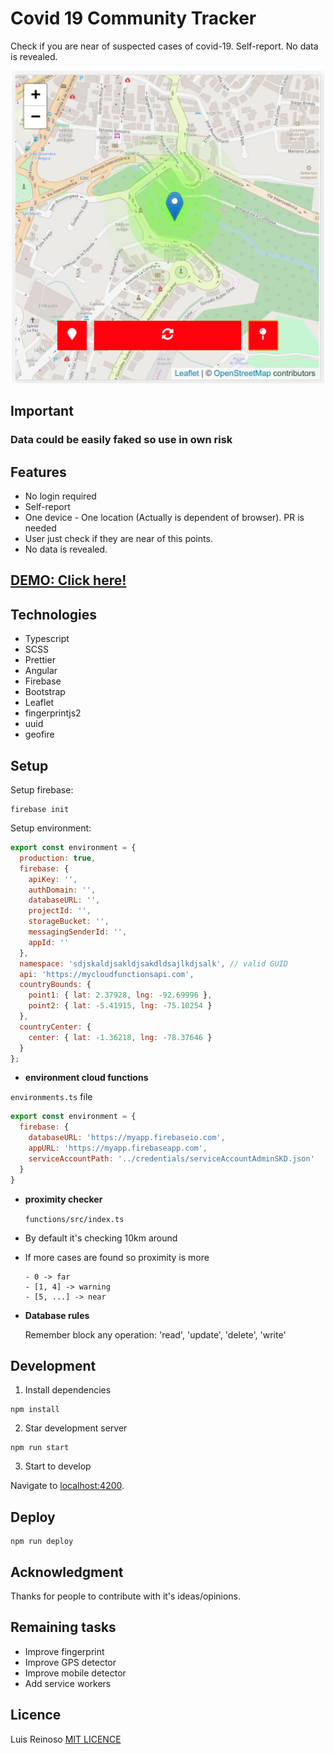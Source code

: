 # Covid 19 Community Tracker
Check if you are near of suspected cases of covid-19. Self-report. No data is revealed.

<p align="center">
    <img alt="main page" style="text-align:center;" src="img/main.png" alt="main" width="500"/>
</p>

## **Important**
### **Data could be easily faked so use in own risk**

## Features
- No login required
- Self-report
- One device - One location (Actually is dependent of browser). PR is needed
- User just check if they are near of this points.
- No data is revealed.

## [DEMO: Click here!](https://community-tracker-covid-19.firebaseapp.com/)

## Technologies
- Typescript
- SCSS
- Prettier
- Angular
- Firebase
- Bootstrap
- Leaflet
- fingerprintjs2
- uuid
- geofire

## Setup

Setup firebase:

```
firebase init
```

Setup environment:

``` javascript
export const environment = {
  production: true,
  firebase: {
    apiKey: '',
    authDomain: '',
    databaseURL: '',
    projectId: '',
    storageBucket: '',
    messagingSenderId: '',
    appId: ''
  },
  namespace: 'sdjskaldjsakldjsakdldsajlkdjsalk', // valid GUID
  api: 'https://mycloudfunctionsapi.com',
  countryBounds: {
    point1: { lat: 2.37928, lng: -92.69996 },
    point2: { lat: -5.41915, lng: -75.10254 }
  },
  countryCenter: {
    center: { lat: -1.36218, lng: -78.37646 }
  }
};

```

- **environment cloud functions**

`environments.ts` file
``` javascript
export const environment = {
  firebase: {
    databaseURL: 'https://myapp.firebaseio.com',
    appURL: 'https://myapp.firebaseapp.com',
    serviceAccountPath: '../credentials/serviceAccountAdminSKD.json'
  }
}
```

- **proximity checker**

  `functions/src/index.ts`

- By default it's checking 10km around
- If more cases are found so proximity is more
  ```
  - 0 -> far
  - [1, 4] -> warning
  - [5, ...] -> near
  ```

- **Database rules**

  Remember block any operation: 'read', 'update', 'delete', 'write'

## Development

1. Install dependencies

```console
npm install
```
2. Star development server

```console
npm run start
```
3. Start to develop

Navigate to [localhost:4200](http://localhost:4200).

## Deploy
```console
npm run deploy
```

## Acknowledgment
Thanks for people to contribute with it's ideas/opinions.

## Remaining tasks
- Improve fingerprint
- Improve GPS detector
- Improve mobile detector
- Add service workers

## Licence
Luis Reinoso [MIT LICENCE](LICENCE)


